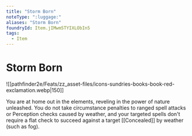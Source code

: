 ```yaml
---
title: "Storm Born"
noteType: ":luggage:"
aliases: "Storm Born"
foundryId: Item.jIMwm5TYIXLObIn5
tags:
  - Item
---
```


# Storm Born
![[pathfinder2e/Feats/zz_asset-files/icons-sundries-books-book-red-exclamation.webp|150]]

You are at home out in the elements, reveling in the power of nature unleashed. You do not take circumstance penalties to ranged spell attacks or Perception checks caused by weather, and your targeted spells don't require a flat check to succeed against a target [[Concealed]] by weather (such as fog).
